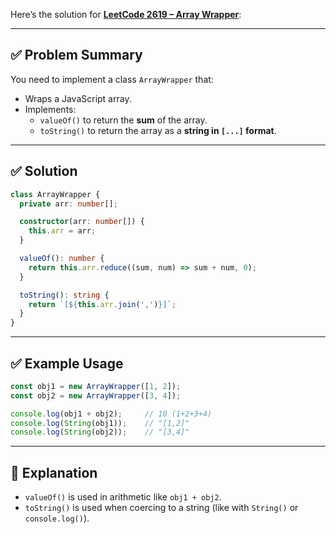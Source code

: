 Here’s the solution for [**LeetCode 2619 – Array Wrapper**](https://leetcode.com/problems/array-wrapper/description/?envType=study-plan-v2&envId=30-days-of-javascript):

---

## ✅ Problem Summary

You need to implement a class `ArrayWrapper` that:

- Wraps a JavaScript array.
- Implements:
  - `valueOf()` to return the **sum** of the array.
  - `toString()` to return the array as a **string in `[...]` format**.

---

## ✅ Solution

```ts
class ArrayWrapper {
  private arr: number[];

  constructor(arr: number[]) {
    this.arr = arr;
  }

  valueOf(): number {
    return this.arr.reduce((sum, num) => sum + num, 0);
  }

  toString(): string {
    return `[${this.arr.join(',')}]`;
  }
}
```

---

## ✅ Example Usage

```ts
const obj1 = new ArrayWrapper([1, 2]);
const obj2 = new ArrayWrapper([3, 4]);

console.log(obj1 + obj2);     // 10 (1+2+3+4)
console.log(String(obj1));    // "[1,2]"
console.log(String(obj2));    // "[3,4]"
```

---

## 🧠 Explanation

- `valueOf()` is used in arithmetic like `obj1 + obj2`.
- `toString()` is used when coercing to a string (like with `String()` or `console.log()`).

